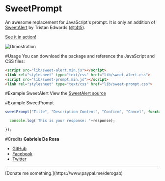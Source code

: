 # SweetPrompt
An awesome replacement for JavaScript's prompt.
It is only an addition of [SweetAlert](https://github.com/t4t5/sweetalert) by Tristan Edwards ([@t4t5](https://github.com/t4t5)).

[See it in action!](http://bit.ly/sweetprompt)

![Dimostration](https://cloud.githubusercontent.com/assets/4183824/5696868/a63946e8-99df-11e4-9d22-03f3579e2459.gif)

#Usage
You can download the package and reference the JavaScript and CSS files:

```html
<script src="lib/sweet-alert.min.js"></script>
<link rel="stylesheet" type="text/css" href="lib/sweet-alert.css">
<script src="lib/sweet-prompt.min.js"></script>
<link rel="stylesheet" type="text/css" href="lib/sweet-prompt.css">
```

#Example SweetAlert
View the [SweetAlert source](https://github.com/t4t5/sweetalert)

#Example SweetPrompt

```javascript
sweetPrompt("Title", "Description Content", "Confirm", "Cancel", function(response){

  console.log('This is your response: '+response);

});
```

#Credits
<b>Gabriele De Rosa</b>
<ul>
<li><a href="https://www.github.com/derogab">GitHub</a></li>
<li><a href="https://www.facebook.com/derogab">Facebook</a></li>
<li><a href="https://www.twitter.com/derogab">Twitter</a></li>
</ul>

<hr>
[Donate me something.](https://www.paypal.me/derogab)
